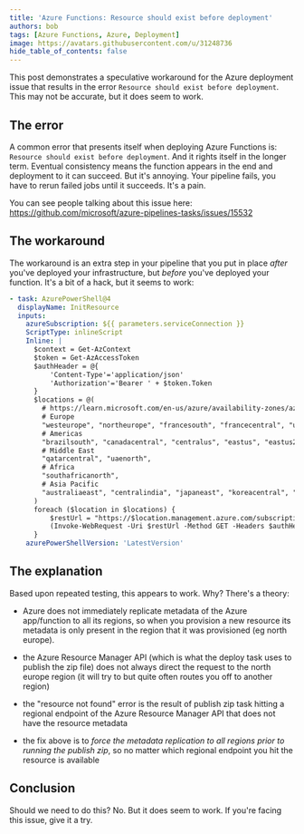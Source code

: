 ```yaml
---
title: 'Azure Functions: Resource should exist before deployment'
authors: bob
tags: [Azure Functions, Azure, Deployment]
image: https://avatars.githubusercontent.com/u/31248736
hide_table_of_contents: false
---
```


This post demonstrates a speculative workaround for the Azure deployment issue that results in the error `Resource should exist before deployment`. This may not be accurate, but it does seem to work.

## The error

A common error that presents itself when deploying Azure Functions is: `Resource should exist before deployment`. And it rights itself in the longer term. Eventual consistency means the function appears in the end and deployment to it can succeed. But it's annoying. Your pipeline fails, you have to rerun failed jobs until it succeeds. It's a pain.

You can see people talking about this issue here: https://github.com/microsoft/azure-pipelines-tasks/issues/15532

## The workaround

The workaround is an extra step in your pipeline that you put in place _after_ you've deployed your infrastructure, but _before_ you've deployed your function. It's a bit of a hack, but it seems to work:

```yml
- task: AzurePowerShell@4
  displayName: InitResource
  inputs:
    azureSubscription: ${{ parameters.serviceConnection }}
    ScriptType: inlineScript
    Inline: |
      $context = Get-AzContext
      $token = Get-AzAccessToken
      $authHeader = @{
          'Content-Type'='application/json'
          'Authorization'='Bearer ' + $token.Token
      }
      $locations = @(
        # https://learn.microsoft.com/en-us/azure/availability-zones/az-overview#azure-regions-with-availability-zones
        # Europe
        "westeurope", "northeurope", "francesouth", "francecentral", "ukwest", "uksouth", "germanywestcentral", "norwayeast", "swedencentral", "switzerlandnorth",
        # Americas
        "brazilsouth", "canadacentral", "centralus", "eastus", "eastus2", "southcentralus", "westus2", "westus3",
        # Middle East
        "qatarcentral", "uaenorth",
        # Africa
        "southafricanorth",
        # Asia Pacific
        "australiaeast", "centralindia", "japaneast", "koreacentral", "southeastasia", "eastasia"
      )
      foreach ($location in $locations) {
          $restUrl = "https://$location.management.azure.com/subscriptions/$(subscriptionId)/resourceGroups/$(azureResourceGroup)/providers/Microsoft.Web/sites/$(namerWapiFunctionApp)?api-version=2022-03-01";
          (Invoke-WebRequest -Uri $restUrl -Method GET -Headers $authHeader).Headers
      }
    azurePowerShellVersion: 'LatestVersion'
```

## The explanation

Based upon repeated testing, this appears to work. Why? There's a theory:

- Azure does not immediately replicate metadata of the Azure app/function to all its regions, so when you provision a new resource its metadata is only present in the region that it was provisioned (eg north europe).

- the Azure Resource Manager API (which is what the deploy task uses to publish the zip file) does not always direct the request to the north europe region (it will try to but quite often routes you off to another region)

- the "resource not found" error is the result of publish zip task hitting a regional endpoint of the Azure Resource Manager API that does not have the resource metadata

- the fix above is to _force the metadata replication to all regions prior to running the publish zip_, so no matter which regional endpoint you hit the resource is available

## Conclusion

Should we need to do this? No. But it does seem to work. If you're facing this issue, give it a try.
